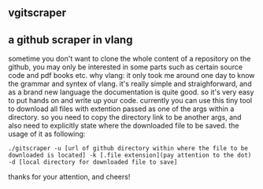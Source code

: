 ## vgitscraper
## a github scraper in vlang

sometime you don't want to clone the whole content of a repository on the github, you may only be interested in some parts such as certain source code and pdf books etc.
why vlang: it only took me around one day to know the grammar and syntex of vlang. it's really simple and straighforward, and as a brand new language the documentation is quite good. so it's very easy to put hands on and write up your code.
currently you can use this tiny tool to download all files with extention passed as one of the args within a directory. so you need to copy the directory link to be another args, and also need to explicitly state where the downloaded file to be saved. the usage of it as following:
```
./gitscraper -u [url of github directory within where the file to be downloaded is located] -k [.file extension](pay attention to the dot) -d [local directory for downloaded file to save]
```
thanks for your attention, and cheers!
